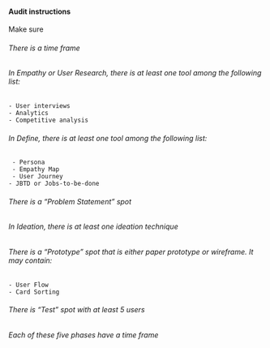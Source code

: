 #### Audit instructions

Make sure

###### There is a time frame
###### In Empathy or User Research, there is at least one tool among the following list:
    - User interviews
    - Analytics
    - Competitive analysis
###### In Define, there is at least one tool among the following list:
     - Persona
     - Empathy Map
     - User Journey
    - JBTD or Jobs-to-be-done
###### There is a “Problem Statement” spot
###### In Ideation, there is at least one ideation technique
###### There is a “Prototype” spot that is either paper prototype or wireframe. It may contain:
    - User Flow
    - Card Sorting
###### There is “Test” spot with at least 5 users
###### Each of these five phases have a time frame